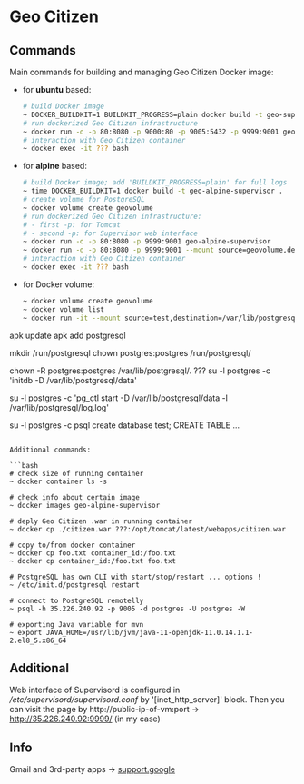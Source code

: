 # Geo Citizen

## Commands

Main commands for building and managing Geo Citizen Docker image:

- for **ubuntu** based:

  ```bash
  # build Docker image
  ~ DOCKER_BUILDKIT=1 BUILDKIT_PROGRESS=plain docker build -t geo-supervisor .
  # run dockerized Geo Citizen infrastructure
  ~ docker run -d -p 80:8080 -p 9000:80 -p 9005:5432 -p 9999:9001 geo-supervisor
  # interaction with Geo Citizen container
  ~ docker exec -it ??? bash
  ```

- for **alpine** based:

  ```bash
  # build Docker image; add 'BUILDKIT_PROGRESS=plain' for full logs
  ~ time DOCKER_BUILDKIT=1 docker build -t geo-alpine-supervisor .
  # create volume for PostgreSQL
  ~ docker volume create geovolume
  # run dockerized Geo Citizen infrastructure:
  # - first -p: for Tomcat
  # - second -p: for Supervisor web interface
  ~ docker run -d -p 80:8080 -p 9999:9001 geo-alpine-supervisor
  ~ docker run -d -p 80:8080 -p 9999:9001 --mount source=geovolume,destination=/var/lib/postgresql/data geo-alpine-supervisor
  # interaction with Geo Citizen container
  ~ docker exec -it ??? bash
  ```  

- for Docker volume:

  ```bash
  ~ docker volume create geovolume
  ~ docker volume list
  ~ docker run -it --mount source=test,destination=/var/lib/postgresql/data alpine


apk update
apk add postgresql

mkdir /run/postgresql
chown postgres:postgres /run/postgresql/

chown -R postgres:postgres /var/lib/postgresql/.
??? su -l postgres -c 'initdb -D /var/lib/postgresql/data'

su -l postgres -c 'pg_ctl start -D /var/lib/postgresql/data -l /var/lib/postgresql/log.log'

su -l postgres -c psql
create database test;
CREATE TABLE ...

  ```

Additional commands: 

  ```bash
  # check size of running container 
  ~ docker container ls -s

  # check info about certain image
  ~ docker images geo-alpine-supervisor

  # deply Geo Citizen .war in running container
  ~ docker cp ./citizen.war ???:/opt/tomcat/latest/webapps/citizen.war

  # copy to/from docker container
  ~ docker cp foo.txt container_id:/foo.txt
  ~ docker cp container_id:/foo.txt foo.txt
  
  # PostgreSQL has own CLI with start/stop/restart ... options !
  ~ /etc/init.d/postgresql restart

  # connect to PostgreSQL remotelly
  ~ psql -h 35.226.240.92 -p 9005 -d postgres -U postgres -W

  # exporting Java variable for mvn
  ~ export JAVA_HOME=/usr/lib/jvm/java-11-openjdk-11.0.14.1.1-2.el8_5.x86_64
  ```

## Additional

Web interface of Supervisord is configured in */etc/supervisord/supervisord.conf* by '[inet_http_server]' block. Then you can visit the page by http://public-ip-of-vm:port -> http://35.226.240.92:9999/ (in my case)

## Info

Gmail and 3rd-party apps -> [support.google](https://support.google.com/accounts/answer/6010255?hl=en)